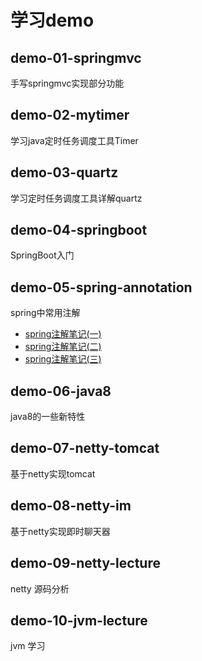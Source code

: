 # 学习demo
## demo-01-springmvc
手写springmvc实现部分功能
## demo-02-mytimer
学习java定时任务调度工具Timer
## demo-03-quartz
学习定时任务调度工具详解quartz
## demo-04-springboot
SpringBoot入门
## demo-05-spring-annotation
spring中常用注解
- [spring注解笔记(一)](/demo-05-spring-annotation/notes01.md)
- [spring注解笔记(二)](/demo-05-spring-annotation/notes02.md)
- [spring注解笔记(三)](/demo-05-spring-annotation/notes03.md)
## demo-06-java8
java8的一些新特性
## demo-07-netty-tomcat
基于netty实现tomcat
## demo-08-netty-im
基于netty实现即时聊天器
## demo-09-netty-lecture
netty 源码分析
## demo-10-jvm-lecture
jvm 学习

